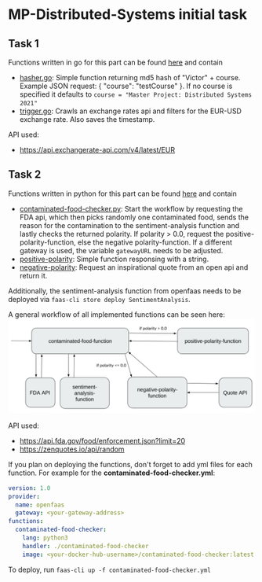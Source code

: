# MP-Distributed-Systems initial task

## Task 1

Functions written in go for this part can be found [here](https://github.com/BieVic/MP-Distributed-Systems/tree/master/task1) and contain 
* [hasher.go](https://github.com/BieVic/MP-Distributed-Systems/blob/master/task1/hasher.go): Simple function returning md5 hash of "Victor" + course. Example JSON request: { "course": "testCourse" }. If no course is specified it defaults to `course = "Master Project: Distributed Systems 2021"`
* [trigger.go](https://github.com/BieVic/MP-Distributed-Systems/blob/master/task1/trigger.go): Crawls an exchange rates api and filters for the EUR-USD exchange rate. Also saves the timestamp.

API used: 
* https://api.exchangerate-api.com/v4/latest/EUR

## Task 2

Functions written in python for this part can be found [here](https://github.com/BieVic/MP-Distributed-Systems/tree/master/task2) and contain
* [contaminated-food-checker.py](https://github.com/BieVic/MP-Distributed-Systems/tree/master/task2/contaminated-food-checker): Start the workflow by requesting the FDA api, which then picks randomly one contaminated food, sends the reason for the contamination to the sentiment-analysis function and lastly checks the returned polarity. If polarity > 0.0, request the positive-polarity-function, else the negative polarity-function. If a different gateway is used, the variable `gatewayURL` needs to be adjusted.
* [positive-polarity](https://github.com/BieVic/MP-Distributed-Systems/tree/master/task2/positive-polarity): Simple function responsing with a string.
* [negative-polarity](https://github.com/BieVic/MP-Distributed-Systems/tree/master/task2/negative-polarity): Request an inspirational quote from an open api and return it.

Additionally, the sentiment-analysis function from openfaas needs to be deployed via `faas-cli store deploy SentimentAnalysis`. 

A general workflow of all implemented functions can be seen here:
![Workflow graph](./workflow_graph.png?raw=true "Workflow graph")

API used: 
* https://api.fda.gov/food/enforcement.json?limit=20
* https://zenquotes.io/api/random

If you plan on deploying the functions, don't forget to add yml files for each function. For example for the **contaminated-food-checker.yml**:
```yml
version: 1.0
provider:
  name: openfaas
  gateway: <your-gateway-address>
functions:
  contaminated-food-checker:
    lang: python3
    handler: ./contaminated-food-checker
    image: <your-docker-hub-username>/contaminated-food-checker:latest
```
To deploy, run `faas-cli up -f contaminated-food-checker.yml`
